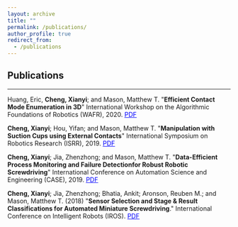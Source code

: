 ```yaml
---
layout: archive
title: ""
permalink: /publications/
author_profile: true
redirect_from:
  - /publications
---
```


## Publications
-----

Huang, Eric, **Cheng, Xianyi**; and Mason, Matthew T. "**Efficient Contact Mode Enumeration in 3D**" International Workshop on the Algorithmic Foundations of Robotics (WAFR), 2020.  [<span style="color:blue; text-decoration:underline">PDF</span>](https://xianyicheng.github.io/files/huang_wafr20.pdf)

**Cheng, Xianyi**; Hou, Yifan; and Mason, Matthew T. "**Manipulation with Suction Cups using External
Contacts**" International Symposium on Robotics Research (ISRR), 2019.  [<span style="color:blue; text-decoration:underline">PDF</span>](https://xianyicheng.github.io/files/cheng_isrr19.pdf)

**Cheng, Xianyi**; Jia, Zhenzhong; and Mason, Matthew T. "**Data-Efficient  Process  Monitoring  and  Failure  Detectionfor  Robust  Robotic  Screwdriving**" International Conference on Automation Science and Engineering (CASE), 2019. [<span style="color:blue; text-decoration:underline">PDF</span>](https://xianyicheng.github.io/files/cheng_case19.pdf)

**Cheng, Xianyi**; Jia, Zhenzhong; Bhatia, Ankit; Aronson, Reuben M.; and Mason, Matthew T. (2018) "**Sensor Selection and Stage & Result Classifications for Automated Miniature Screwdriving**." International Conference on Intelligent Robots (IROS). [<span style="color:blue; text-decoration:underline">PDF</span>](https://xianyicheng.github.io/files/cheng_iros18.pdf)

